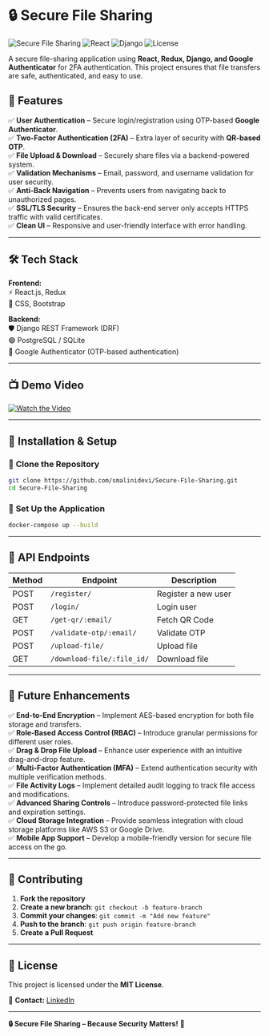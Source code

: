 # 🔒 Secure File Sharing

![Secure File Sharing](https://img.shields.io/badge/Security-High-brightgreen)
![React](https://img.shields.io/badge/Frontend-React-blue)
![Django](https://img.shields.io/badge/Backend-Django-green)
![License](https://img.shields.io/badge/License-MIT-orange)  


A secure file-sharing application using **React, Redux, Django, and Google Authenticator** for 2FA authentication. This project ensures that file transfers are safe, authenticated, and easy to use.  

## 🚀 Features  

✅ **User Authentication** – Secure login/registration using OTP-based **Google Authenticator**.  
✅ **Two-Factor Authentication (2FA)** – Extra layer of security with **QR-based OTP**.  
✅ **File Upload & Download** – Securely share files via a backend-powered system.  
✅ **Validation Mechanisms** – Email, password, and username validation for user security.  
✅ **Anti-Back Navigation** – Prevents users from navigating back to unauthorized pages.  
✅ **SSL/TLS Security** – Ensures the back-end server only accepts HTTPS traffic with valid certificates.  
✅ **Clean UI** – Responsive and user-friendly interface with error handling.  

---

## 🛠️ Tech Stack  

**Frontend:**  
⚡ React.js, Redux  
🎨 CSS, Bootstrap  

**Backend:**  
🛡️ Django REST Framework (DRF)  
🟢 PostgreSQL / SQLite  
🔑 Google Authenticator (OTP-based authentication)  

---

## 📺 Demo Video
[![Watch the Video](https://img.youtube.com/vi/YOUR_VIDEO_ID/0.jpg)](https://www.youtube.com/watch?v=YOUR_VIDEO_ID)

---

## 🚀 Installation & Setup  

### 🔹 **Clone the Repository**  
```bash
git clone https://github.com/smalinidevi/Secure-File-Sharing.git
cd Secure-File-Sharing
```

### 🔹 **Set Up the Application**  
```bash
docker-compose up --build
```

---

## 📌 API Endpoints  

| Method | Endpoint                      | Description             |
|--------|--------------------------------|-------------------------|
| POST   | `/register/`                   | Register a new user     |
| POST   | `/login/`                      | Login user             |
| GET    | `/get-qr/:email/`              | Fetch QR Code          |
| POST   | `/validate-otp/:email/`        | Validate OTP           |
| POST   | `/upload-file/`                | Upload file            |
| GET    | `/download-file/:file_id/`     | Download file          |

---

## 🎯 Future Enhancements  

✅ **End-to-End Encryption** – Implement AES-based encryption for both file storage and transfers.  
✅ **Role-Based Access Control (RBAC)** – Introduce granular permissions for different user roles.  
✅ **Drag & Drop File Upload** – Enhance user experience with an intuitive drag-and-drop feature.  
✅ **Multi-Factor Authentication (MFA)** – Extend authentication security with multiple verification methods.  
✅ **File Activity Logs** – Implement detailed audit logging to track file access and modifications.  
✅ **Advanced Sharing Controls** – Introduce password-protected file links and expiration settings.  
✅ **Cloud Storage Integration** – Provide seamless integration with cloud storage platforms like AWS S3 or Google Drive.  
✅ **Mobile App Support** – Develop a mobile-friendly version for secure file access on the go.  

---

## 🤝 Contributing  

1. **Fork the repository**  
2. **Create a new branch**: `git checkout -b feature-branch`  
3. **Commit your changes**: `git commit -m "Add new feature"`  
4. **Push to the branch**: `git push origin feature-branch`  
5. **Create a Pull Request**  

---

## 📄 License  

This project is licensed under the **MIT License**.  

📧 **Contact:** [LinkedIn](https://www.linkedin.com/in/malinidevi-s-/)  

---

**🔒 Secure File Sharing – Because Security Matters!** 🚀

